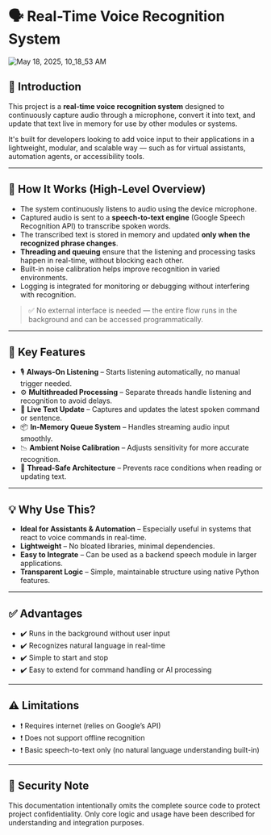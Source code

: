 # 🗣️ Real-Time Voice Recognition System

![May 18, 2025, 10_18_53 AM](https://github.com/user-attachments/assets/76aefd6a-930a-454a-8cfb-314c31525f22)

## 📌 Introduction

This project is a **real-time voice recognition system** designed to continuously capture audio through a microphone, convert it into text, and update that text live in memory for use by other modules or systems.

It's built for developers looking to add voice input to their applications in a lightweight, modular, and scalable way — such as for virtual assistants, automation agents, or accessibility tools.

---

## 🧠 How It Works (High-Level Overview)

- The system continuously listens to audio using the device microphone.
- Captured audio is sent to a **speech-to-text engine** (Google Speech Recognition API) to transcribe spoken words.
- The transcribed text is stored in memory and updated **only when the recognized phrase changes**.
- **Threading and queuing** ensure that the listening and processing tasks happen in real-time, without blocking each other.
- Built-in noise calibration helps improve recognition in varied environments.
- Logging is integrated for monitoring or debugging without interfering with recognition.

> ✅ No external interface is needed — the entire flow runs in the background and can be accessed programmatically.

---

## 🚀 Key Features

- 🎙️ **Always-On Listening** – Starts listening automatically, no manual trigger needed.
- ⚙️ **Multithreaded Processing** – Separate threads handle listening and recognition to avoid delays.
- 🔁 **Live Text Update** – Captures and updates the latest spoken command or sentence.
- 📦 **In-Memory Queue System** – Handles streaming audio input smoothly.
- 📉 **Ambient Noise Calibration** – Adjusts sensitivity for more accurate recognition.
- 🧱 **Thread-Safe Architecture** – Prevents race conditions when reading or updating text.

---

## 💡 Why Use This?

- **Ideal for Assistants & Automation** – Especially useful in systems that react to voice commands in real-time.
- **Lightweight** – No bloated libraries, minimal dependencies.
- **Easy to Integrate** – Can be used as a backend speech module in larger applications.
- **Transparent Logic** – Simple, maintainable structure using native Python features.

---

## ✅ Advantages

- ✔️ Runs in the background without user input
- ✔️ Recognizes natural language in real-time
- ✔️ Simple to start and stop
- ✔️ Easy to extend for command handling or AI processing

---

## ⚠️ Limitations

- ❗ Requires internet (relies on Google’s API)
- ❗ Does not support offline recognition
- ❗ Basic speech-to-text only (no natural language understanding built-in)

---

## 🔐 Security Note

This documentation intentionally omits the complete source code to protect project confidentiality. Only core logic and usage have been described for understanding and integration purposes.

